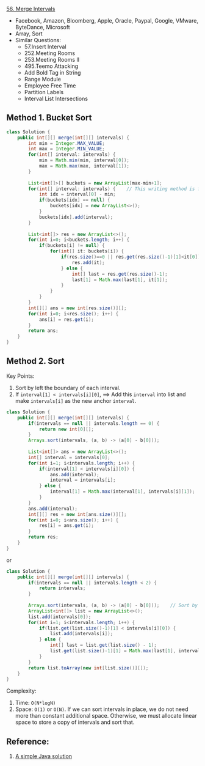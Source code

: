 [56. Merge Intervals](https://leetcode.com/problems/merge-intervals/)

* Facebook, Amazon, Bloomberg, Apple, Oracle, Paypal, Google, VMware, ByteDance, Microsoft
* Array, Sort
* Similar Questions:
    * 57.Insert Interval
    * 252.Meeting Rooms
    * 253.Meeting Rooms II
    * 495.Teemo Attacking
    * Add Bold Tag in String
    * Range Module
    * Employee Free Time
    * Partition Labels
    * Interval List Intersections


## Method 1. Bucket Sort
```java
class Solution {
    public int[][] merge(int[][] intervals) {
        int min = Integer.MAX_VALUE;
        int max = Integer.MIN_VALUE;
        for(int[] interval: intervals) {
            min = Math.min(min, interval[0]);
            max = Math.max(max, interval[1]);
        }
        
        List<int[]>[] buckets = new ArrayList[max-min+1];
        for(int[] interval: intervals) {    // This writing method is faster
            int idx = interval[0] - min;
            if(buckets[idx] == null) {
                buckets[idx] = new ArrayList<>();
            }
            buckets[idx].add(interval);
        }
        
        List<int[]> res = new ArrayList<>();
        for(int i=0; i<buckets.length; i++) {
            if(buckets[i] != null) {
                for(int[] it: buckets[i]) {
                    if(res.size()==0 || res.get(res.size()-1)[1]<it[0]) {
                        res.add(it);
                    } else {
                        int[] last = res.get(res.size()-1);
                        last[1] = Math.max(last[1], it[1]);
                    }
                }
            }
        }
        int[][] ans = new int[res.size()][];
        for(int i=0; i<res.size(); i++) {
            ans[i] = res.get(i);
        }
        return ans;
    }
}
```


## Method 2. Sort
Key Points:
1. Sort by left the boundary of each interval.
2. If `interval[1] < intervals[i][0]`, ==> Add this `interval` into list and make `intervals[i]` as the new anchor `interval`.
```java
class Solution {
    public int[][] merge(int[][] intervals) {
        if(intervals == null || intervals.length == 0) {
            return new int[0][];
        }
        Arrays.sort(intervals, (a, b) -> (a[0] - b[0]));
        
        List<int[]> ans = new ArrayList<>();
        int[] interval = intervals[0];
        for(int i=1; i<intervals.length; i++) {
            if(interval[1] < intervals[i][0]) {
                ans.add(interval);
                interval = intervals[i];
            } else {
                interval[1] = Math.max(interval[1], intervals[i][1]);
            }
        }
        ans.add(interval);
        int[][] res = new int[ans.size()][];
        for(int i=0; i<ans.size(); i++) {
            res[i] = ans.get(i);
        }
        return res;
    }
}
```

or 

```java
class Solution {
    public int[][] merge(int[][] intervals) {
        if(intervals == null || intervals.length < 2) {
            return intervals;
        }
        
        Arrays.sort(intervals, (a, b) -> (a[0] - b[0]));    // Sort by start time
        ArrayList<int[]> list = new ArrayList<>();
        list.add(intervals[0]);
        for(int i=1; i<intervals.length; i++) {
            if(list.get(list.size()-1)[1] < intervals[i][0]) {
                list.add(intervals[i]);
            } else {
                int[] last = list.get(list.size() - 1);
                list.get(list.size()-1)[1] = Math.max(last[1], intervals[i][1]);
            }
        }
        return list.toArray(new int[list.size()][]);
    }
}
```

Complexity:
1. Time: `O(N*logN)`
2. Space: `O(1)` or `O(N)`. If we can sort intervals in place, we do not need more than constant additional space. Otherwise, we must allocate linear space to store a copy of intervals and sort that.


## Reference:
1. [A simple Java solution](https://leetcode.com/problems/merge-intervals/discuss/21222/A-simple-Java-solution)
